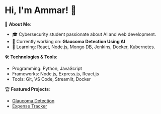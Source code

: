 # Hi, I'm Ammar! 👋

🚀 **About Me**:
- 🎓 Cybersecurity student passionate about AI and web development.
- 🔭 Currently working on: **Glaucoma Detection Using AI**
- 🌱 Learning: React, Node.js, Mongo DB, Jenkins, Docker, Kubernetes.

🛠️ **Technologies & Tools**:
- Programming: Python, JavaScript
- Frameworks: Node.js, Express.js, React,js
- Tools: Git, VS Code, Streamlit, Docker

🏆 **Featured Projects**:
- [Glaucoma Detection](https://github.com/Ammarrr-03/Glaucoma-Detection-Using-AI-ML.git)
- [Expense Tracker ](https://github.com/Ammarrr-03/Expense-Tracker-with-Backend.git)



